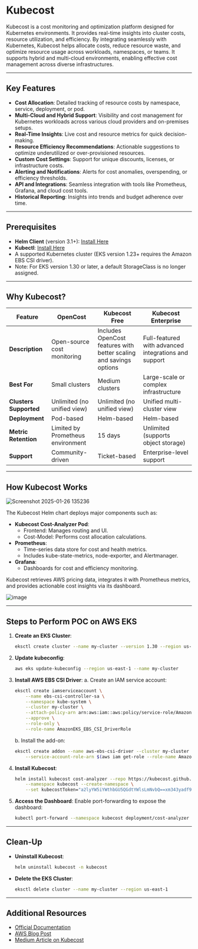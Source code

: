 # Kubecost

Kubecost is a cost monitoring and optimization platform designed for Kubernetes environments. It provides real-time insights into cluster costs, resource utilization, and efficiency. By integrating seamlessly with Kubernetes, Kubecost helps allocate costs, reduce resource waste, and optimize resource usage across workloads, namespaces, or teams. It supports hybrid and multi-cloud environments, enabling effective cost management across diverse infrastructures.

---

## Key Features

- **Cost Allocation**: Detailed tracking of resource costs by namespace, service, deployment, or pod.
- **Multi-Cloud and Hybrid Support**: Visibility and cost management for Kubernetes workloads across various cloud providers and on-premises setups.
- **Real-Time Insights**: Live cost and resource metrics for quick decision-making.
- **Resource Efficiency Recommendations**: Actionable suggestions to optimize underutilized or over-provisioned resources.
- **Custom Cost Settings**: Support for unique discounts, licenses, or infrastructure costs.
- **Alerting and Notifications**: Alerts for cost anomalies, overspending, or efficiency thresholds.
- **API and Integrations**: Seamless integration with tools like Prometheus, Grafana, and cloud cost tools.
- **Historical Reporting**: Insights into trends and budget adherence over time.

---

## Prerequisites

- **Helm Client** (version 3.1+): [Install Here](https://helm.sh/docs/intro/install/)
- **Kubectl**: [Install Here](https://kubernetes.io/docs/tasks/tools/)
- A supported Kubernetes cluster (EKS version 1.23+ requires the Amazon EBS CSI driver).
- Note: For EKS version 1.30 or later, a default StorageClass is no longer assigned.

---

## Why Kubecost?

| Feature                     | OpenCost                          | Kubecost Free                    | Kubecost Enterprise                   |
|-----------------------------|-----------------------------------|----------------------------------|---------------------------------------|
| **Description**             | Open-source cost monitoring       | Includes OpenCost features with better scaling and savings options | Full-featured with advanced integrations and support |
| **Best For**                | Small clusters                   | Medium clusters                 | Large-scale or complex infrastructure |
| **Clusters Supported**      | Unlimited (no unified view)      | Unlimited (no unified view)     | Unified multi-cluster view            |
| **Deployment**              | Pod-based                        | Helm-based                      | Helm-based                            |
| **Metric Retention**        | Limited by Prometheus environment | 15 days                        | Unlimited (supports object storage)  |
| **Support**                 | Community-driven                 | Ticket-based                    | Enterprise-level support              |

---

## How Kubecost Works

![Screenshot 2025-01-26 135236](https://github.com/user-attachments/assets/1492b6ae-d6c1-4a2a-81fc-859803f16dc3)

The Kubecost Helm chart deploys major components such as:
- **Kubecost Cost-Analyzer Pod**:
  - Frontend: Manages routing and UI.
  - Cost-Model: Performs cost allocation calculations.
- **Prometheus**:
  - Time-series data store for cost and health metrics.
  - Includes kube-state-metrics, node-exporter, and Alertmanager.
- **Grafana**:
  - Dashboards for cost and efficiency monitoring.

Kubecost retrieves AWS pricing data, integrates it with Prometheus metrics, and provides actionable cost insights via its dashboard.

![image](https://github.com/user-attachments/assets/98b7e90e-f18f-492e-a03b-b3c9369fc487)


---

## Steps to Perform POC on AWS EKS

1. **Create an EKS Cluster**:
   ```bash
   eksctl create cluster --name my-cluster --version 1.30 --region us-east-1 --nodegroup-name my-nodes --node-type t3.medium --nodes 1 --nodes-min 1 --nodes-max 1 --managed
   ```

2. **Update kubeconfig**:
   ```bash
   aws eks update-kubeconfig --region us-east-1 --name my-cluster
   ```

3. **Install AWS EBS CSI Driver**:
   a. Create an IAM service account:
   ```bash
   eksctl create iamserviceaccount \
       --name ebs-csi-controller-sa \
       --namespace kube-system \
       --cluster my-cluster \
       --attach-policy-arn arn:aws:iam::aws:policy/service-role/AmazonEBSCSIDriverPolicy \
       --approve \
       --role-only \
       --role-name AmazonEKS_EBS_CSI_DriverRole
   ```
   b. Install the add-on:
   ```bash
   eksctl create addon --name aws-ebs-csi-driver --cluster my-cluster \
       --service-account-role-arn $(aws iam get-role --role-name AmazonEKS_EBS_CSI_DriverRole --output json | jq -r '.Role.Arn') --force
   ```

4. **Install Kubecost**:
   ```bash
   helm install kubecost cost-analyzer --repo https://kubecost.github.io/cost-analyzer/ \
       --namespace kubecost --create-namespace \
       --set kubecostToken="a2lyYW5iYWthbGU5QGdtYWlsLmNvbQ==xm343yadf98"
   ```

5. **Access the Dashboard**:
   Enable port-forwarding to expose the dashboard:
   ```bash
   kubectl port-forward --namespace kubecost deployment/cost-analyzer 9090
   ```

---

## Clean-Up

- **Uninstall Kubecost**:
  ```bash
  helm uninstall kubecost -n kubecost
  ```

- **Delete the EKS Cluster**:
  ```bash
  eksctl delete cluster --name my-cluster --region us-east-1
  ```

---

## Additional Resources

- [Official Documentation](https://www.kubecost.com/install.html#show-instructions)
- [AWS Blog Post](https://aws.amazon.com/blogs/)
- [Medium Article on Kubecost](https://medium.com/)

